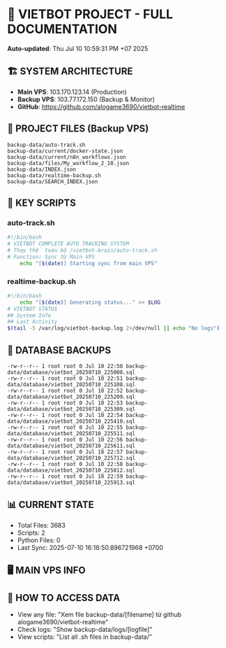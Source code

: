 # 🤖 VIETBOT PROJECT - FULL DOCUMENTATION
**Auto-updated**: Thu Jul 10 10:59:31 PM +07 2025

## 🏗️ SYSTEM ARCHITECTURE
- **Main VPS**: 103.170.123.14 (Production)
- **Backup VPS**: 103.77.172.150 (Backup & Monitor)
- **GitHub**: https://github.com/alogame3690/vietbot-realtime

## 📁 PROJECT FILES (Backup VPS)
```
backup-data/auto-track.sh
backup-data/current/docker-state.json
backup-data/current/n8n_workflows.json
backup-data/files/My_workflow_2_10.json
backup-data/INDEX.json
backup-data/realtime-backup.sh
backup-data/SEARCH_INDEX.json
```

## 🔧 KEY SCRIPTS
### auto-track.sh
```bash
#!/bin/bash
# VIETBOT COMPLETE AUTO TRACKING SYSTEM
# Thay thế toàn bộ /vietbot-brain/auto-track.sh
# Function: Sync từ Main VPS
    echo "[$(date)] Starting sync from main VPS"
```
### realtime-backup.sh
```bash
#!/bin/bash
    echo "[$(date)] Generating status..." >> $LOG
# VIETBOT STATUS
## System Info
## Last Activity
$(tail -5 /var/log/vietbot-backup.log 2>/dev/null || echo "No logs")
```

## 💾 DATABASE BACKUPS
```
-rw-r--r-- 1 root root 0 Jul 10 22:50 backup-data/database/vietbot_20250710_225008.sql
-rw-r--r-- 1 root root 0 Jul 10 22:51 backup-data/database/vietbot_20250710_225108.sql
-rw-r--r-- 1 root root 0 Jul 10 22:52 backup-data/database/vietbot_20250710_225209.sql
-rw-r--r-- 1 root root 0 Jul 10 22:53 backup-data/database/vietbot_20250710_225309.sql
-rw-r--r-- 1 root root 0 Jul 10 22:54 backup-data/database/vietbot_20250710_225410.sql
-rw-r--r-- 1 root root 0 Jul 10 22:55 backup-data/database/vietbot_20250710_225511.sql
-rw-r--r-- 1 root root 0 Jul 10 22:56 backup-data/database/vietbot_20250710_225611.sql
-rw-r--r-- 1 root root 0 Jul 10 22:57 backup-data/database/vietbot_20250710_225712.sql
-rw-r--r-- 1 root root 0 Jul 10 22:58 backup-data/database/vietbot_20250710_225812.sql
-rw-r--r-- 1 root root 0 Jul 10 22:59 backup-data/database/vietbot_20250710_225913.sql
```

## 📊 CURRENT STATE
- Total Files: 3683
- Scripts: 2
- Python Files: 0
- Last Sync: 2025-07-10 16:18:50.896721968 +0700

## 🖥️ MAIN VPS INFO


## 🚨 HOW TO ACCESS DATA
- View any file: "Xem file backup-data/[filename] từ github alogame3690/vietbot-realtime"
- Check logs: "Show backup-data/logs/[logfile]"
- View scripts: "List all .sh files in backup-data/"

